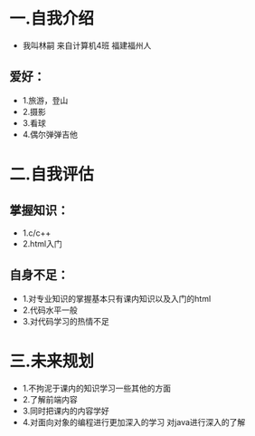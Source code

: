 # 一.自我介绍
- 我叫林嗣 来自计算机4班 福建福州人 
## 爱好：
 - 1.旅游，登山
 - 2.摄影
 - 3.看球
 - 4.偶尔弹弹吉他

# 二.自我评估
## 掌握知识：
 - 1.c/c++
 - 2.html入门

## 自身不足：
 - 1.对专业知识的掌握基本只有课内知识以及入门的html
 - 2.代码水平一般
 - 3.对代码学习的热情不足

# 三.未来规划
 - 1.不拘泥于课内的知识学习一些其他的方面
 - 2.了解前端内容
 - 3.同时把课内的内容学好
 - 4.对面向对象的编程进行更加深入的学习 对java进行深入的了解
